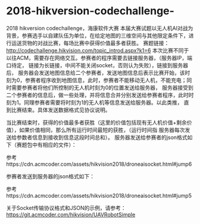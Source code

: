 # 2018-hikversion-codechallenge-
2018 hikversion codechallenge，海康软件大赛
本届大赛试题以无人机AI对战为背景，参赛选手以自建队伍为单位，在给定地图的三维空间与其他限定条件下，进行运送货物的对战比赛，每场比赛中获得价值最多者获胜。
赛题链接：http://codechallenge.hikvision.com/topic_introd.aspx?k1=6
本次比赛不同于以往ACM，需要存在网络交互。参赛者的程序需要去链接服务器，（服务器IP，端口待定， 链接为长链接，中间不能关闭socket，否则认为失败），链接到服务器后， 服务器会发送地图信息给二个参赛者，发送地图信息后表示比赛开始，该时刻为0，参赛者程序收到地图信息，此时，参赛者不能移动无人机，不能充电；同时需要参赛者将他们所控制的无人机时刻为0的位置发送给服务器， 服务器接受到二个参赛者的信息后，做一些处理，并将信息合并分别发送给参赛者程序，此时时刻为1。同理参赛者需要将时刻为1的无人机等信息发送给服务器。以此类推， 直到比赛结束。具体发送数据格式见协议说明。

当比赛结束时，获得的价值最多者获胜（这里的价值包括现有无人机价值+剩余价值），如果价值相同，那么所有运行时间最短的获胜，（运行时间指 服务器每次发送给参数者信息到接收到信息这段时间总和）。
服务器发送给参赛者的json格式如下（赛题包中有相应的文件）：

参考https://cdn.acmcoder.com/assets/hikvision2018/droneaisocket.html#jump6

参赛者发送到服务器的json格式如下：

参考https://cdn.acmcoder.com/assets/hikvision2018/droneaisocket.html#jump5

关于Socket传输协议格式和JSON的示例，请参考：https://git.acmcoder.com/hikvision/UAVRobotSimple
